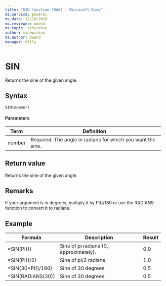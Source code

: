 ```yaml
---
title: "SIN function (DAX) | Microsoft Docs"
ms.service: powerbi 
ms.date: 12/10/2018
ms.reviewer: owend
ms.topic: reference
author: minewiskan
ms.author: owend
manager: kfile
---
```

# SIN
Returns the sine of the given angle.  
  
## Syntax  
  
```dax
SIN(number)  
```
  
#### Parameters  
  
|Term|Definition|  
|--------|--------------|  
|number|Required. The angle in radians for which you want the sine.|  
  
## Return value  
Returns the sine of the given angle.  
  
## Remarks  
If your argument is in degrees, multiply it by PI()/180 or use the RADIANS function to convert it to radians.  
  
## Example  
  
|Formula|Description|Result|  
|-----------|---------------|----------|  
|=SIN(PI())|Sine of pi radians (0, approximately).|0.0|  
|=SIN(PI()/2)|Sine of pi/2 radians.|1.0|  
|=SIN(30*PI()/180)|Sine of 30 degrees.|0.5|  
|=SIN(RADIANS(30))|Sine of 30 degrees.|0.5|  
  
